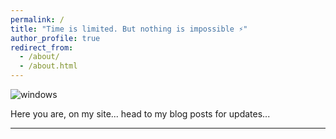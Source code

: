 ```yaml
---
permalink: /
title: "Time is limited. But nothing is impossible ⚡️"
author_profile: true
redirect_from: 
  - /about/
  - /about.html
---
```

![windows](/images/kolla-openstack.png](https://media.licdn.com/dms/image/v2/D5616AQHmZilgpP5Gog/profile-displaybackgroundimage-shrink_350_1400/profile-displaybackgroundimage-shrink_350_1400/0/1733286232526?e=1748476800&v=beta&t=O32WCL-xPiWIN8yhA6jxLwdihxAkaY_CQp6RDCRBltM))

Here you are, on my site... head to my blog posts for updates...



---



